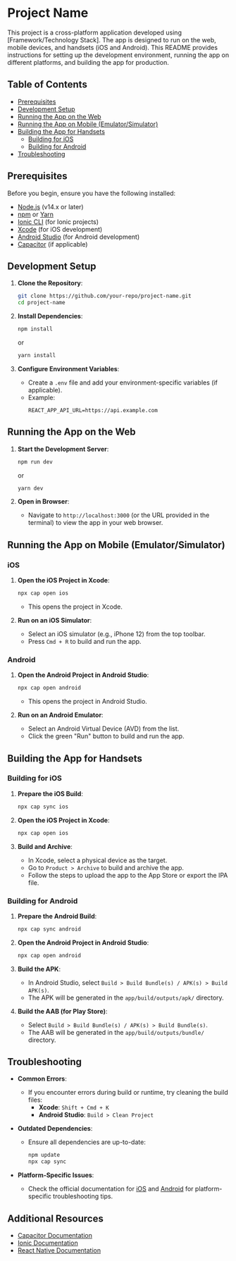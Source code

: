 # Project Name

This project is a cross-platform application developed using [Framework/Technology Stack]. The app is designed to run on the web, mobile devices, and handsets (iOS and Android). This README provides instructions for setting up the development environment, running the app on different platforms, and building the app for production.

## Table of Contents

- [Prerequisites](#prerequisites)
- [Development Setup](#development-setup)
- [Running the App on the Web](#running-the-app-on-the-web)
- [Running the App on Mobile (Emulator/Simulator)](#running-the-app-on-mobile-emulatorsimulator)
- [Building the App for Handsets](#building-the-app-for-handsets)
  - [Building for iOS](#building-for-ios)
  - [Building for Android](#building-for-android)
- [Troubleshooting](#troubleshooting)

## Prerequisites

Before you begin, ensure you have the following installed:

- [Node.js](https://nodejs.org/) (v14.x or later)
- [npm](https://www.npmjs.com/) or [Yarn](https://yarnpkg.com/)
- [Ionic CLI](https://ionicframework.com/docs/cli) (for Ionic projects)
- [Xcode](https://developer.apple.com/xcode/) (for iOS development)
- [Android Studio](https://developer.android.com/studio) (for Android development)
- [Capacitor](https://capacitorjs.com/) (if applicable)

## Development Setup

1. **Clone the Repository**:

   ```bash
   git clone https://github.com/your-repo/project-name.git
   cd project-name
   ```

2. **Install Dependencies**:

   ```bash
   npm install
   ```

   or

   ```bash
   yarn install
   ```

3. **Configure Environment Variables**:
   - Create a `.env` file and add your environment-specific variables (if applicable).
   - Example:
     ```
     REACT_APP_API_URL=https://api.example.com
     ```

## Running the App on the Web

1. **Start the Development Server**:

   ```bash
   npm run dev
   ```

   or

   ```bash
   yarn dev
   ```

2. **Open in Browser**:
   - Navigate to `http://localhost:3000` (or the URL provided in the terminal) to view the app in your web browser.

## Running the App on Mobile (Emulator/Simulator)

### iOS

1. **Open the iOS Project in Xcode**:

   ```bash
   npx cap open ios
   ```

   - This opens the project in Xcode.

2. **Run on an iOS Simulator**:
   - Select an iOS simulator (e.g., iPhone 12) from the top toolbar.
   - Press `Cmd + R` to build and run the app.

### Android

1. **Open the Android Project in Android Studio**:

   ```bash
   npx cap open android
   ```

   - This opens the project in Android Studio.

2. **Run on an Android Emulator**:
   - Select an Android Virtual Device (AVD) from the list.
   - Click the green "Run" button to build and run the app.

## Building the App for Handsets

### Building for iOS

1. **Prepare the iOS Build**:

   ```bash
   npx cap sync ios
   ```

2. **Open the iOS Project in Xcode**:

   ```bash
   npx cap open ios
   ```

3. **Build and Archive**:
   - In Xcode, select a physical device as the target.
   - Go to `Product > Archive` to build and archive the app.
   - Follow the steps to upload the app to the App Store or export the IPA file.

### Building for Android

1. **Prepare the Android Build**:

   ```bash
   npx cap sync android
   ```

2. **Open the Android Project in Android Studio**:

   ```bash
   npx cap open android
   ```

3. **Build the APK**:

   - In Android Studio, select `Build > Build Bundle(s) / APK(s) > Build APK(s)`.
   - The APK will be generated in the `app/build/outputs/apk/` directory.

4. **Build the AAB (for Play Store)**:
   - Select `Build > Build Bundle(s) / APK(s) > Build Bundle(s)`.
   - The AAB will be generated in the `app/build/outputs/bundle/` directory.

## Troubleshooting

- **Common Errors**:
  - If you encounter errors during build or runtime, try cleaning the build files:
    - **Xcode**: `Shift + Cmd + K`
    - **Android Studio**: `Build > Clean Project`
- **Outdated Dependencies**:

  - Ensure all dependencies are up-to-date:
    ```bash
    npm update
    npx cap sync
    ```

- **Platform-Specific Issues**:
  - Check the official documentation for [iOS](https://developer.apple.com/documentation/) and [Android](https://developer.android.com/docs) for platform-specific troubleshooting tips.

## Additional Resources

- [Capacitor Documentation](https://capacitorjs.com/docs)
- [Ionic Documentation](https://ionicframework.com/docs)
- [React Native Documentation](https://reactnative.dev/docs/environment-setup)

